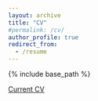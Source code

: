 ```yaml
---
layout: archive
title: "CV"
#permalink: /cv/
author_profile: true
redirect_from:
  - /resume
---
```



{% include base_path %}



[Current CV](https://drive.google.com/file/d/1Uodx271whMfeZ5kA-qZoWId6tp-quk7U/view?usp=sharing)
